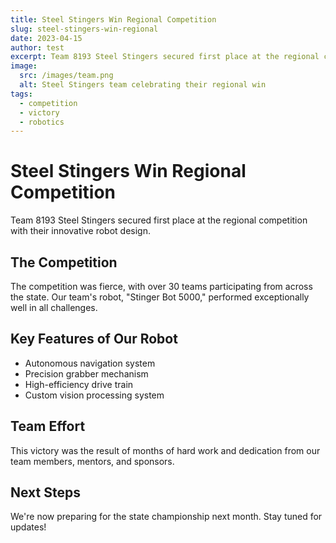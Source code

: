 ```yaml
---
title: Steel Stingers Win Regional Competition
slug: steel-stingers-win-regional
date: 2023-04-15
author: test
excerpt: Team 8193 Steel Stingers secured first place at the regional competition with their innovative robot design.
image:
  src: /images/team.png
  alt: Steel Stingers team celebrating their regional win
tags:
  - competition
  - victory
  - robotics
---
```


# Steel Stingers Win Regional Competition

Team 8193 Steel Stingers secured first place at the regional competition with their innovative robot design.

## The Competition

The competition was fierce, with over 30 teams participating from across the state. Our team's robot, "Stinger Bot 5000," performed exceptionally well in all challenges.

## Key Features of Our Robot

- Autonomous navigation system
- Precision grabber mechanism
- High-efficiency drive train
- Custom vision processing system

## Team Effort

This victory was the result of months of hard work and dedication from our team members, mentors, and sponsors.

## Next Steps

We're now preparing for the state championship next month. Stay tuned for updates!
